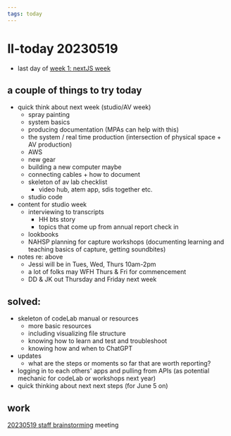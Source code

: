 ```yaml
---
tags: today
---
```

# ll-today 20230519
* last day of [week 1: nextJS week](/d4aeiOWvQZahufJUn-IwuQ)





## a couple of things to try today


- quick think about next week (studio/AV week)
    - spray painting
    - system basics
    - producing documentation (MPAs can help with this)
    - the system / real time production (intersection of physical space + AV production)
    - AWS
    - new gear
    - building a new computer maybe
    - connecting cables + how to document
    - skeleton of av lab checklist
        - video hub, atem app, sdis together etc.
    - studio code
- content for studio week
    - interviewing to transcripts
        - HH bts story
        - topics that come up from annual report check in
    - lookbooks
    - NAHSP planning for capture workshops (documenting learning and teaching basics of capture, getting soundbites)
- notes re: above
    - Jessi will be in Tues, Wed, Thurs 10am-2pm
    - a lot of folks may WFH Thurs & Fri for commencement
    - DD & JK out Thursday and Friday next week

## solved:

- skeleton of codeLab manual or resources
    - more basic resources
    - including visualizing file structure
    - knowing how to learn and test and troubleshoot
    - knowing how and when to ChatGPT
- updates
    - what are the steps or moments so far that are worth reporting? 
- logging in to each others' apps and pulling from APIs (as potential mechanic for codeLab or workshops next year)
- quick thinking about next next steps (for June 5 on)


## work
[20230519 staff brainstorming](/-5D-RtiBTFCs_1roeqg02Q) meeting













